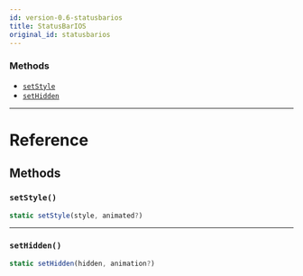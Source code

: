 ```yaml
---
id: version-0.6-statusbarios
title: StatusBarIOS
original_id: statusbarios
---
```


### Methods

- [`setStyle`](statusbarios.md#setstyle)
- [`setHidden`](statusbarios.md#sethidden)

---

# Reference

## Methods

### `setStyle()`

```jsx
static setStyle(style, animated?)
```

---

### `setHidden()`

```jsx
static setHidden(hidden, animation?)
```
